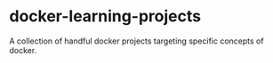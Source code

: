 # docker-learning-projects
A collection  of handful docker projects targeting specific concepts of docker.
